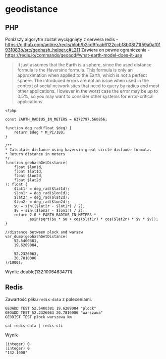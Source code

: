 # geodistance

## PHP
Poniższy algorytm został wyciągnięty z serwera redis - https://github.com/antirez/redis/blob/b2cd9fcab6122ccbf8b08f71f59a0af01931083b/src/geohash_helper.c#L211
Zawiera on pewne ograniczenia - https://redis.io/commands/geoadd#what-earth-model-does-it-use
>It just assumes that the Earth is a sphere, since the used distance formula is the Haversine formula. This formula is only an approximation when applied to the Earth, which is not a perfect sphere. The introduced errors are not an issue when used in the context of social network sites that need to query by radius and most other applications. However in the worst case the error may be up to 0.5%, so you may want to consider other systems for error-critical applications.

```
<?php

const EARTH_RADIUS_IN_METERS = 6372797.560856;

function deg_rad(float $deg) {
    return $deg * M_PI/180;
}

/**
* Calculate distance using haversin great circle distance formula.
* Return distance in meters
*/
function geohashGetDistance(
    float $lon1d,
    float $lat1d,
    float $lon2d,
    float $lat2d
): float {
    $lat1r = deg_rad($lat1d);
    $lon1r = deg_rad($lon1d);
    $lat2r = deg_rad($lat2d);
    $lon2r = deg_rad($lon2d);
    $u = sin(($lat2r - $lat1r) / 2);
    $v = sin(($lon2r - $lon1r) / 2);
    return 2.0 * EARTH_RADIUS_IN_METERS *
           asin(sqrt($u * $u + cos($lat1r) * cos($lat2r) * $v * $v));
}

//distance between plock and warsaw
var_dump(geohashGetDistance(
    52.5400381,
    19.6289084,

    52.2326063,
    20.7810086
)/1000);

```
Wynik:
double(132.10064834711)

## Redis

Zawartość pliku `redis-data` z poleceniami.
```
GEOADD TEST 52.5400381 19.6289084 "plock"
GEOADD TEST 52.2326063 20.7810086 "warszawa"
GEODIST TEST plock warszawa km
```

```
cat redis-data | redis-cli
```

Wynik
```
(integer) 0
(integer) 0
"132.1008"
```
